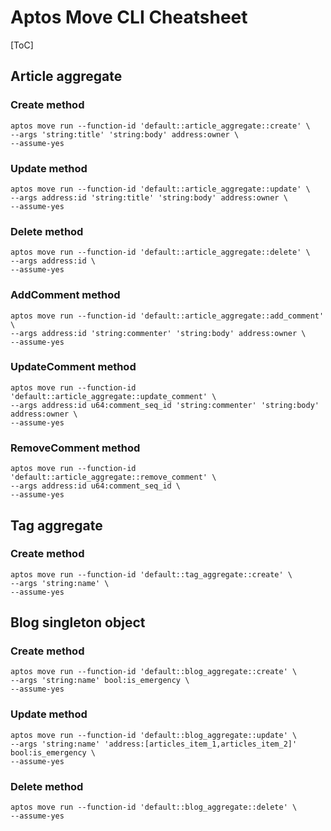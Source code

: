 # Aptos Move CLI Cheatsheet

[ToC]

## Article aggregate

### Create method

```shell
aptos move run --function-id 'default::article_aggregate::create' \
--args 'string:title' 'string:body' address:owner \
--assume-yes
```

### Update method

```shell
aptos move run --function-id 'default::article_aggregate::update' \
--args address:id 'string:title' 'string:body' address:owner \
--assume-yes
```

### Delete method

```shell
aptos move run --function-id 'default::article_aggregate::delete' \
--args address:id \
--assume-yes
```

### AddComment method

```shell
aptos move run --function-id 'default::article_aggregate::add_comment' \
--args address:id 'string:commenter' 'string:body' address:owner \
--assume-yes
```

### UpdateComment method

```shell
aptos move run --function-id 'default::article_aggregate::update_comment' \
--args address:id u64:comment_seq_id 'string:commenter' 'string:body' address:owner \
--assume-yes
```

### RemoveComment method

```shell
aptos move run --function-id 'default::article_aggregate::remove_comment' \
--args address:id u64:comment_seq_id \
--assume-yes
```

## Tag aggregate

### Create method

```shell
aptos move run --function-id 'default::tag_aggregate::create' \
--args 'string:name' \
--assume-yes
```

## Blog singleton object

### Create method

```shell
aptos move run --function-id 'default::blog_aggregate::create' \
--args 'string:name' bool:is_emergency \
--assume-yes
```

### Update method

```shell
aptos move run --function-id 'default::blog_aggregate::update' \
--args 'string:name' 'address:[articles_item_1,articles_item_2]' bool:is_emergency \
--assume-yes
```

### Delete method

```shell
aptos move run --function-id 'default::blog_aggregate::delete' \
--assume-yes
```


